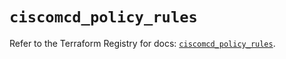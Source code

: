 # `ciscomcd_policy_rules`

Refer to the Terraform Registry for docs: [`ciscomcd_policy_rules`](https://registry.terraform.io/providers/ciscodevnet/ciscomcd/25.9.1/docs/resources/policy_rules).
